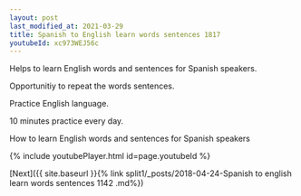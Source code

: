 ```yaml
---
layout: post
last_modified_at: 2021-03-29
title: Spanish to English learn words sentences 1817 
youtubeId: xc973WEJ56c
---
```

 
 
Helps to learn English words and sentences for Spanish speakers.

Opportunitiy to repeat the words sentences. 

Practice English language. 
 
10 minutes practice every day. 
 
How to learn English words and sentences for Spanish speakers 
 
{% include youtubePlayer.html id=page.youtubeId %}
 
 
[Next]({{ site.baseurl }}{% link  split1/_posts/2018-04-24-Spanish to english learn words sentences 1142 .md%})
 
